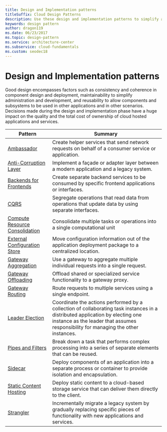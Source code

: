 ```yaml
---
title: Design and Implementation patterns
titleSuffix: Cloud Design Patterns
description: Use these design and implementation patterns to simplify administration, development, and reusability for your cloud application.
keywords: design pattern
author: dragon119
ms.date: 06/23/2017
ms.topic: design-pattern
ms.service: architecture-center
ms.subservice: cloud-fundamentals
ms.custom: seodec18
---
```


# Design and Implementation patterns

Good design encompasses factors such as consistency and coherence in component design and deployment, maintainability to simplify administration and development, and reusability to allow components and subsystems to be used in other applications and in other scenarios. Decisions made during the design and implementation phase have a huge impact on the quality and the total cost of ownership of cloud hosted applications and services.

|                                Pattern                                 |                                                                                                      Summary                                                                                                       |
|------------------------------------------------------------------------|--------------------------------------------------------------------------------------------------------------------------------------------------------------------------------------------------------------------|
|                     [Ambassador](../ambassador.md)                     |                                                         Create helper services that send network requests on behalf of a consumer service or application.                                                          |
|          [Anti-Corruption Layer](../anti-corruption-layer.md)          |                                                               Implement a façade or adapter layer between a modern application and a legacy system.                                                                |
|         [Backends for Frontends](../backends-for-frontends.md)         |                                                          Create separate backend services to be consumed by specific frontend applications or interfaces.                                                          |
|                           [CQRS](../cqrs.md)                           |                                                         Segregate operations that read data from operations that update data by using separate interfaces.                                                         |
| [Compute Resource Consolidation](../compute-resource-consolidation.md) |                                                                     Consolidate multiple tasks or operations into a single computational unit                                                                      |
|   [External Configuration Store](../external-configuration-store.md)   |                                                        Move configuration information out of the application deployment package to a centralized location.                                                         |
|            [Gateway Aggregation](../gateway-aggregation.md)            |                                                                   Use a gateway to aggregate multiple individual requests into a single request.                                                                   |
|             [Gateway Offloading](../gateway-offloading.md)             |                                                                      Offload shared or specialized service functionality to a gateway proxy.                                                                       |
|                [Gateway Routing](../gateway-routing.md)                |                                                                            Route requests to multiple services using a single endpoint.                                                                            |
|                [Leader Election](../leader-election.md)                | Coordinate the actions performed by a collection of collaborating task instances in a distributed application by electing one instance as the leader that assumes responsibility for managing the other instances. |
|              [Pipes and Filters](../pipes-and-filters.md)              |                                                     Break down a task that performs complex processing into a series of separate elements that can be reused.                                                      |
|                        [Sidecar](../sidecar.md)                        |                                                  Deploy components of an application into a separate process or container to provide isolation and encapsulation.                                                  |
|         [Static Content Hosting](../static-content-hosting.md)         |                                                        Deploy static content to a cloud-based storage service that can deliver them directly to the client.                                                        |
|                      [Strangler](../strangler.md)                      |                                         Incrementally migrate a legacy system by gradually replacing specific pieces of functionality with new applications and services.                                          |
